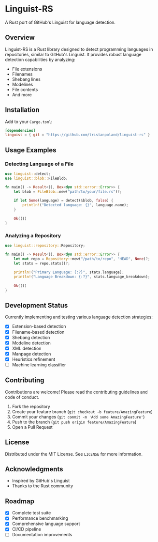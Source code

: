 # Linguist-RS

A Rust port of GitHub's Linguist for language detection.

## Overview

Linguist-RS is a Rust library designed to detect programming languages in repositories, similar to GitHub's Linguist. It provides robust language detection capabilities by analyzing:

- File extensions
- Filenames
- Shebang lines
- Modelines
- File contents
- And more

## Installation

Add to your `Cargo.toml`:

```toml
[dependencies]
linguist = { git = "https://github.com/tristanpoland/linguist-rs" }
```

## Usage Examples

### Detecting Language of a File

```rust
use linguist::detect;
use linguist::blob::FileBlob;

fn main() -> Result<(), Box<dyn std::error::Error>> {
    let blob = FileBlob::new("path/to/your/file.rs")?;
    
    if let Some(language) = detect(&blob, false) {
        println!("Detected language: {}", language.name);
    }
    
    Ok(())
}
```

### Analyzing a Repository

```rust
use linguist::repository::Repository;

fn main() -> Result<(), Box<dyn std::error::Error>> {
    let mut repo = Repository::new("/path/to/repo", "HEAD", None)?;
    let stats = repo.stats()?;
    
    println!("Primary Language: {:?}", stats.language);
    println!("Language Breakdown: {:?}", stats.language_breakdown);
    
    Ok(())
}
```

## Development Status

Currently implementing and testing various language detection strategies:

- [x] Extension-based detection
- [x] Filename-based detection
- [x] Shebang detection
- [x] Modeline detection
- [x] XML detection
- [x] Manpage detection
- [x] Heuristics refinement
- [ ] Machine learning classifier

## Contributing

Contributions are welcome! Please read the contributing guidelines and code of conduct.

1. Fork the repository
2. Create your feature branch (`git checkout -b feature/AmazingFeature`)
3. Commit your changes (`git commit -m 'Add some AmazingFeature'`)
4. Push to the branch (`git push origin feature/AmazingFeature`)
5. Open a Pull Request

## License

Distributed under the MIT License. See `LICENSE` for more information.

## Acknowledgments

- Inspired by GitHub's Linguist
- Thanks to the Rust community

## Roadmap

- [x] Complete test suite
- [x] Performance benchmarking
- [x] Comprehensive language support
- [x] CI/CD pipeline
- [ ] Documentation improvements

